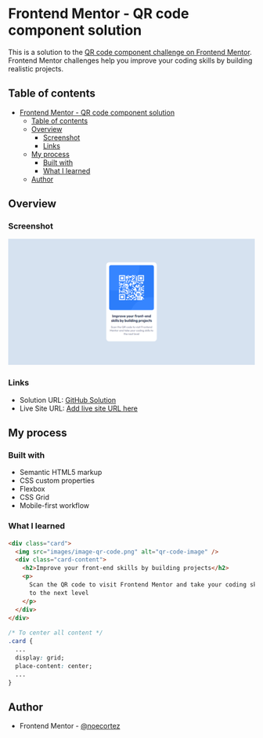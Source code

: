 # Frontend Mentor - QR code component solution

This is a solution to the [QR code component challenge on Frontend Mentor](https://www.frontendmentor.io/challenges/qr-code-component-iux_sIO_H). Frontend Mentor challenges help you improve your coding skills by building realistic projects.

## Table of contents

- [Frontend Mentor - QR code component solution](#frontend-mentor---qr-code-component-solution)
  - [Table of contents](#table-of-contents)
  - [Overview](#overview)
    - [Screenshot](#screenshot)
    - [Links](#links)
  - [My process](#my-process)
    - [Built with](#built-with)
    - [What I learned](#what-i-learned)
  - [Author](#author)


## Overview

### Screenshot

![](./screenshot.png)


### Links

- Solution URL: [GitHub Solution](https://github.com/noecortez/qr-code-component)
- Live Site URL: [Add live site URL here](https://your-live-site-url.com)

## My process

### Built with

- Semantic HTML5 markup
- CSS custom properties
- Flexbox
- CSS Grid
- Mobile-first workflow

### What I learned


```html
<div class="card">
  <img src="images/image-qr-code.png" alt="qr-code-image" />
  <div class="card-content">
    <h2>Improve your front-end skills by building projects</h2>
    <p>
      Scan the QR code to visit Frontend Mentor and take your coding skills
      to the next level
    </p>
  </div>
</div>
```
```css
/* To center all content */
.card {
  ...
  display: grid;
  place-content: center;
  ...
}
```

## Author
- Frontend Mentor - [@noecortez](https://www.frontendmentor.io/profile/noecortez)
